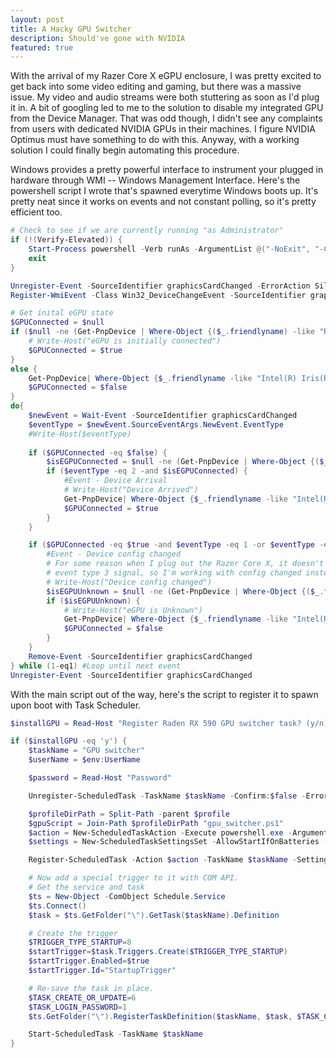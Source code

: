 ```yaml
---
layout: post
title: A Hacky GPU Switcher
description: Should've gone with NVIDIA
featured: true
---
```


With the arrival of my Razer Core X eGPU enclosure, I was pretty excited to get
back into some video editing and gaming, but there was a massive issue. My video
and audio streams were both stuttering as soon as I'd plug it in. A bit of
googling led to me to the solution to disable my integrated GPU from the Device
Manager. That was odd though, I didn't see any complaints from users with
dedicated NVIDIA GPUs in their machines. I figure NVIDIA Optimus must have
something to do with this. Anyway, with a working solution I could finally begin
automating this procedure.

Windows provides a pretty powerful interface to instrument your plugged in
hardware through WMI -- Windows Management Interface. Here's the powershell
script I wrote that's spawned everytime Windows boots up. It's pretty neat since
it works on events and not constant polling, so it's pretty efficient too.


```powershell
# Check to see if we are currently running "as Administrator"
if (!(Verify-Elevated)) {
    Start-Process powershell -Verb runAs -ArgumentList @("-NoExit", "-Command `"cd `'$(([string](Get-Location)).TrimEnd('\'))`'; $($myInvocation.MyCommand.Definition)`"")
    exit
}

Unregister-Event -SourceIdentifier graphicsCardChanged -ErrorAction SilentlyContinue
Register-WmiEvent -Class Win32_DeviceChangeEvent -SourceIdentifier graphicsCardChanged

# Get inital eGPU state
$GPUConnected = $null
if ($null -ne (Get-PnpDevice | Where-Object {($_.friendlyname) -like "Radeon RX 590*" -and ($_.status) -like "Ok"})) {
    # Write-Host("eGPU is initially connected")
    $GPUConnected = $true
}
else {
    Get-PnpDevice| Where-Object {$_.friendlyname -like "Intel(R) Iris(R) Plus Graphics*"} | Enable-PnpDevice -Confirm:$false
    $GPUConnected = $false
}
do{
    $newEvent = Wait-Event -SourceIdentifier graphicsCardChanged
    $eventType = $newEvent.SourceEventArgs.NewEvent.EventType
    #Write-Host($eventType)
    
    if ($GPUConnected -eq $false) {
        $isEGPUConnected = $null -ne (Get-PnpDevice | Where-Object {($_.friendlyname) -like "Radeon RX 590*" -and ($_.status) -like "Ok"})
        if ($eventType -eq 2 -and $isEGPUConnected) {
            #Event - Device Arrival
            # Write-Host("Device Arrived")
            Get-PnpDevice| Where-Object {$_.friendlyname -like "Intel(R) Iris(R) Plus Graphics*"} | Disable-PnpDevice -Confirm:$false
            $GPUConnected = $true
        }
    }

    if ($GPUConnected -eq $true -and $eventType -eq 1 -or $eventType -eq 3) {
        #Event - Device config changed
        # For some reason when I plug out the Razer Core X, it doesn't send an
        # event type 3 signal, so I'm working with config changed instead.
        # Write-Host("Device config changed")
        $isEGPUUnknown = $null -ne (Get-PnpDevice | Where-Object {($_.friendlyname) -like "Radeon RX 590*" -and ($_.status) -like "Unknown"})
        if ($isEGPUUnknown) {
            # Write-Host("eGPU is Unknown")
            Get-PnpDevice| Where-Object {$_.friendlyname -like "Intel(R) Iris(R) Plus Graphics*"} | Enable-PnpDevice -Confirm:$false
            $GPUConnected = $false
        }
    }	
    Remove-Event -SourceIdentifier graphicsCardChanged
} while (1-eq1) #Loop until next event
Unregister-Event -SourceIdentifier graphicsCardChanged
```

With the main script out of the way, here's the script to register it to spawn
upon boot with Task Scheduler.

```powershell
$installGPU = Read-Host "Register Raden RX 590 GPU switcher task? (y/n)"

if ($installGPU -eq 'y') {
    $taskName = "GPU switcher"
    $userName = $env:UserName

    $password = Read-Host "Password"

    Unregister-ScheduledTask -TaskName $taskName -Confirm:$false -Erroraction SilentlyContinue

    $profileDirPath = Split-Path -parent $profile
    $gpuScript = Join-Path $profileDirPath "gpu_switcher.ps1"
    $action = New-ScheduledTaskAction -Execute powershell.exe -Argument "`"$gpuScript`""
    $settings = New-ScheduledTaskSettingsSet -AllowStartIfOnBatteries -DontStopIfGoingOnBatteries

    Register-ScheduledTask -Action $action -TaskName $taskName -Settings $settings  -Description "Switches to the Radeon RX 590 eGPU when plugged in" -User $userName -Password $password

    # Now add a special trigger to it with COM API.
    # Get the service and task
    $ts = New-Object -ComObject Schedule.Service
    $ts.Connect()
    $task = $ts.GetFolder("\").GetTask($taskName).Definition

    # Create the trigger
    $TRIGGER_TYPE_STARTUP=8
    $startTrigger=$task.Triggers.Create($TRIGGER_TYPE_STARTUP)
    $startTrigger.Enabled=$true
    $startTrigger.Id="StartupTrigger"

    # Re-save the task in place.
    $TASK_CREATE_OR_UPDATE=6
    $TASK_LOGIN_PASSWORD=1
    $ts.GetFolder("\").RegisterTaskDefinition($taskName, $task, $TASK_CREATE_OR_UPDATE, $userName, $password, $TASK_LOGIN_PASSWORD)

    Start-ScheduledTask -TaskName $taskName
}
```